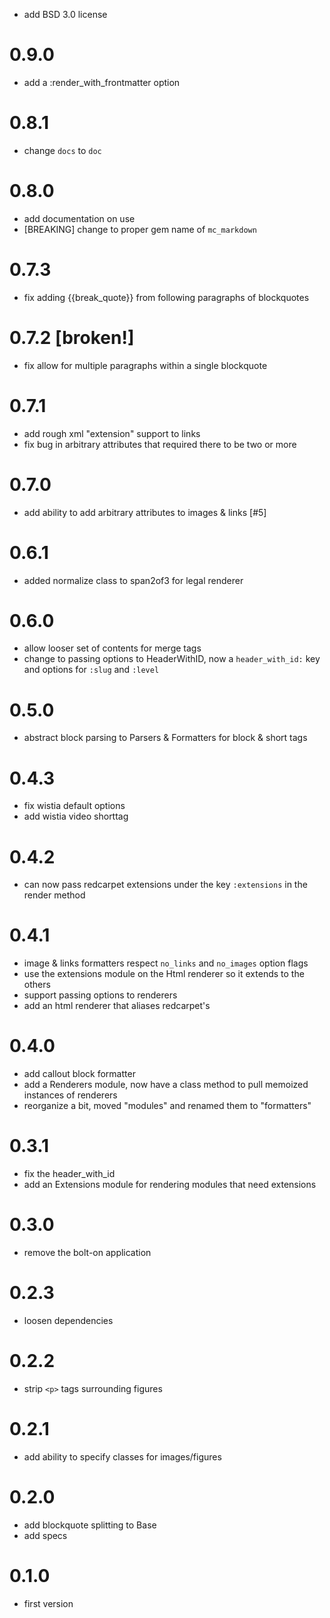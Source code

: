 - add BSD 3.0 license

# 0.9.0
- add a :render_with_frontmatter option

# 0.8.1
- change `docs` to `doc`

# 0.8.0
- add documentation on use
- [BREAKING] change to proper gem name of `mc_markdown`

# 0.7.3
- fix adding {{break_quote}} from following paragraphs of blockquotes

# 0.7.2 [broken!]
- fix allow for multiple paragraphs within a single blockquote

# 0.7.1
- add rough xml "extension" support to links
- fix bug in arbitrary attributes that required there to be two or more

# 0.7.0
- add ability to add arbitrary attributes to images & links [#5]

# 0.6.1
- added normalize class to span2of3 for legal renderer

# 0.6.0
- allow looser set of contents for merge tags
- change to passing options to HeaderWithID, now a `header_with_id:` key and options for `:slug` and `:level`

# 0.5.0
- abstract block parsing to Parsers & Formatters for block & short tags

# 0.4.3
- fix wistia default options
- add wistia video shorttag

# 0.4.2
- can now pass redcarpet extensions under the key `:extensions` in the render method

# 0.4.1
- image & links formatters respect `no_links` and `no_images` option flags
- use the extensions module on the Html renderer so it extends to the others
- support passing options to renderers
- add an html renderer that aliases redcarpet's

# 0.4.0
- add callout block formatter
- add a Renderers module, now have a class method to pull memoized instances of renderers
- reorganize a bit, moved "modules" and renamed them to "formatters"

# 0.3.1
- fix the header_with_id
- add an Extensions module for rendering modules that need extensions

# 0.3.0
- remove the bolt-on application

# 0.2.3
- loosen dependencies

# 0.2.2
- strip `<p>` tags surrounding figures

# 0.2.1
- add ability to specify classes for images/figures

# 0.2.0
- add blockquote splitting to Base
- add specs

# 0.1.0
- first version
